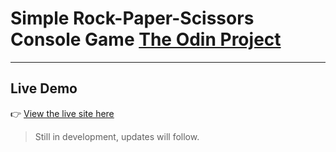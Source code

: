 # Simple Rock-Paper-Scissors Console Game [The Odin Project](https://www.theodinproject.com/)

---

## Live Demo

👉 [View the live site here](https://benrueckert.github.io/odin-rock-paper-scissors/)

> Still in development, updates will follow.